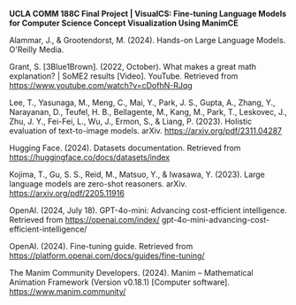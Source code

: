 **UCLA COMM 188C Final Project | VisualCS: Fine-tuning Language Models for Computer Science Concept Visualization Using ManimCE**

Alammar, J., & Grootendorst, M. (2024). Hands-on Large Language Models. O'Reilly Media.

Grant, S. [3Blue1Brown]. (2022, October). What makes a great math explanation? | SoME2 results [Video]. YouTube. Retrieved from https://www.youtube.com/watch?v=cDofhN-RJqg

Lee, T., Yasunaga, M., Meng, C., Mai, Y., Park, J. S., Gupta, A., Zhang, Y., Narayanan, D., Teufel, H. B., Bellagente, M., Kang, M., Park, T., Leskovec, J., Zhu, J. Y., Fei-Fei, L., Wu, J., Ermon, S., & Liang, P. (2023). Holistic evaluation of text-to-image models. arXiv. https://arxiv.org/pdf/2311.04287

Hugging Face. (2024). Datasets documentation. Retrieved from https://huggingface.co/docs/datasets/index

Kojima, T., Gu, S. S., Reid, M., Matsuo, Y., & Iwasawa, Y. (2023). Large language models are zero-shot reasoners. arXiv. https://arxiv.org/pdf/2205.11916

OpenAI. (2024, July 18). GPT-4o-mini: Advancing cost-efficient intelligence. Retrieved from https://openai.com/index/
gpt-4o-mini-advancing-cost-efficient-intelligence/

OpenAI. (2024). Fine-tuning guide. Retrieved from https://platform.openai.com/docs/guides/fine-tuning/

The Manim Community Developers. (2024). Manim – Mathematical Animation Framework (Version v0.18.1) [Computer software]. https://www.manim.community/